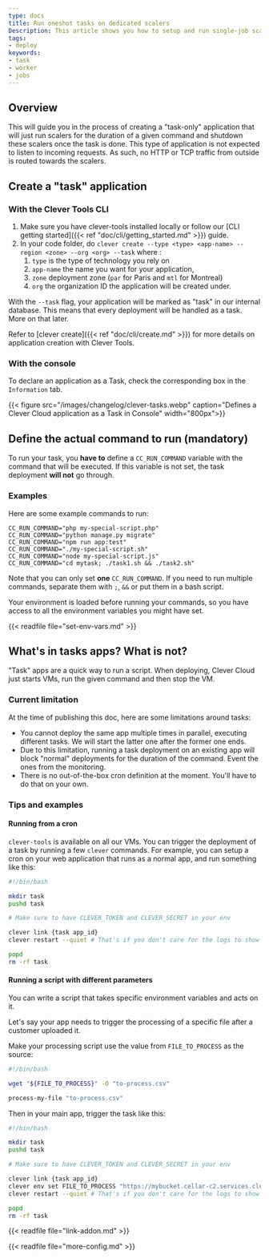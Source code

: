 ```yaml
---
type: docs
title: Run oneshot tasks on dedicated scalers
Description: This article shows you how to setup and run single-job scalers on Clever Cloud
tags:
- deploy
keywords:
- task
- worker
- jobs
---
```


## Overview

This will guide you in the process of creating a "task-only" application that will just
run scalers for the duration of a given command and shutdown these scalers once the task is
done. This type of application is not expected to listen to incoming requests. As such, no
HTTP or TCP traffic from outside is routed towards the scalers.

## Create a "task" application

### With the Clever Tools CLI

1. Make sure you have clever-tools installed locally or follow our [CLI getting started]({{< ref "doc/cli/getting_started.md" >}}) guide.
2. In your code folder, do `clever create --type <type> <app-name> --region <zone> --org <org> --task` where :
   1. `type` is the type of technology you rely on
   2. `app-name` the name you want for your application,
   3. `zone` deployment zone (`par` for Paris and `mtl` for Montreal)
   4. `org` the organization ID the application will be created under.

With the `--task` flag, your application will be marked as "task" in our internal database.
This means that every deployment will be handled as a task. More on that later.

Refer to [clever create]({{< ref "doc/cli/create.md" >}}) for more details on application creation with Clever Tools.

### With the console

To declare an application as a Task, check the corresponding box in the `Information` tab.

{{< figure src="/images/changelog/clever-tasks.webp" caption="Defines a Clever Cloud application as a Task in Console" width="800px">}}

## Define the actual command to run (mandatory)

To run your task, you **have to** define a `CC_RUN_COMMAND` variable with the command that
will be executed. If this variable is not set, the task deployment **will not** go through.

### Examples

Here are some example commands to run:

```
CC_RUN_COMMAND="php my-special-script.php"
CC_RUN_COMMAND="python manage.py migrate"
CC_RUN_COMMAND="npm run app:test"
CC_RUN_COMMAND="./my-special-script.sh"
CC_RUN_COMMAND="node my-special-script.js"
CC_RUN_COMMAND="cd mytask; ./task1.sh && ./task2.sh"
```

Note that you can only set **one** `CC_RUN_COMMAND`.
If you need to run multiple commands, separate them with `;`, `&&` or put them in a bash script.

Your environment is loaded before running your commands, so you have access to all the
environment variables you might have set.

{{< readfile file="set-env-vars.md" >}}

## What's in tasks apps? What is not?

"Task" apps are a quick way to run a script.
When deploying, Clever Cloud just starts VMs, run the given command and then stop the VM.

### Current limitation

At the time of publishing this doc, here are some limitations around tasks:

- You cannot deploy the same app multiple times in parallel, executing different tasks.
  We will start the latter one after the former one ends.
- Due to this limitation, running a task deployment on an existing app will block "normal"
  deployments for the duration of the command. Event the ones from the monitoring.
- There is no out-of-the-box cron definition at the moment.
  You'll have to do that on your own.

### Tips and examples

#### Running from a cron

`clever-tools` is available on all our VMs.
You can trigger the deployment of a task by running a few `clever` commands.
For example, you can setup a cron on your web application that runs as a normal app, and
run something like this:

```bash
#!/bin/bash

mkdir task
pushd task

# Make sure to have CLEVER_TOKEN and CLEVER_SECRET in your env

clever link {task app_id}
clever restart --quiet # That's if you don't care for the logs to show in here

popd
rm -rf task
```

#### Running a script with different parameters

You can write a script that takes specific environment variables and acts on it.

Let's say your app needs to trigger the processing of a specific file after a customer
uploaded it.

Make your processing script use the value from `FILE_TO_PROCESS` as the source:

```bash
#!/bin/bash

wget "${FILE_TO_PROCESS}" -O "to-process.csv"

process-my-file "to-process.csv"
```

Then in your main app, trigger the task like this:

```bash
#!/bin/bash

mkdir task
pushd task

# Make sure to have CLEVER_TOKEN and CLEVER_SECRET in your env

clever link {task app_id}
clever env set FILE_TO_PROCESS "https://mybucket.cellar-c2.services.clever-cloud.com/some-file-20240231.csv"
clever restart --quiet # That's if you don't care for the logs to show in here

popd
rm -rf task
```

{{< readfile file="link-addon.md" >}}

{{< readfile file="more-config.md" >}}
